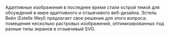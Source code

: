 Адаптивные изображения в последнее время стали острой темой для обсуждений в 
мире адаптивного и отзывчивого веб-дизайна. Эстель Вейл (Estelle Weyl) 
предлагает свое решение для этого вопроса: помещение несколько растровых 
изображений, оптимизированных под разные типы экранов в отзывчивый SVG. 